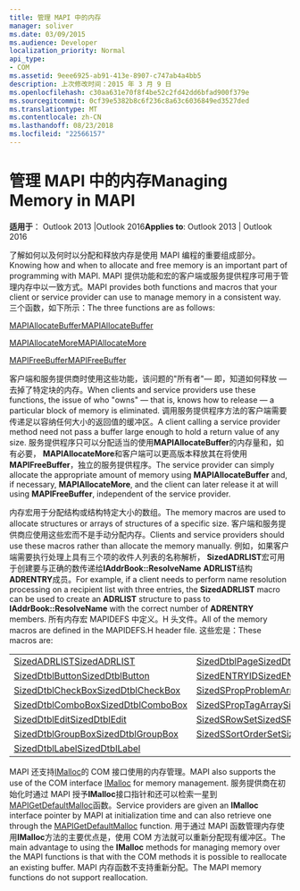 ```yaml
---
title: 管理 MAPI 中的内存
manager: soliver
ms.date: 03/09/2015
ms.audience: Developer
localization_priority: Normal
api_type:
- COM
ms.assetid: 9eee6925-ab91-413e-8907-c747ab4a4bb5
description: 上次修改时间：2015 年 3 月 9 日
ms.openlocfilehash: c30aa631e70f8f4be52c2fd42dd6bfad900f379e
ms.sourcegitcommit: 0cf39e5382b8c6f236c8a63c6036849ed3527ded
ms.translationtype: MT
ms.contentlocale: zh-CN
ms.lasthandoff: 08/23/2018
ms.locfileid: "22566157"
---
```

# <a name="managing-memory-in-mapi"></a><span data-ttu-id="c8914-103">管理 MAPI 中的内存</span><span class="sxs-lookup"><span data-stu-id="c8914-103">Managing Memory in MAPI</span></span>

  
  
<span data-ttu-id="c8914-104">**适用于**： Outlook 2013 |Outlook 2016</span><span class="sxs-lookup"><span data-stu-id="c8914-104">**Applies to**: Outlook 2013 | Outlook 2016</span></span> 
  
<span data-ttu-id="c8914-105">了解如何以及何时以分配和释放内存是使用 MAPI 编程的重要组成部分。</span><span class="sxs-lookup"><span data-stu-id="c8914-105">Knowing how and when to allocate and free memory is an important part of programming with MAPI.</span></span> <span data-ttu-id="c8914-106">MAPI 提供功能和宏的客户端或服务提供程序可用于管理内存中以一致方式。</span><span class="sxs-lookup"><span data-stu-id="c8914-106">MAPI provides both functions and macros that your client or service provider can use to manage memory in a consistent way.</span></span> <span data-ttu-id="c8914-107">三个函数，如下所示：</span><span class="sxs-lookup"><span data-stu-id="c8914-107">The three functions are as follows:</span></span>
  
[<span data-ttu-id="c8914-108">MAPIAllocateBuffer</span><span class="sxs-lookup"><span data-stu-id="c8914-108">MAPIAllocateBuffer</span></span>](mapiallocatebuffer.md)
  
[<span data-ttu-id="c8914-109">MAPIAllocateMore</span><span class="sxs-lookup"><span data-stu-id="c8914-109">MAPIAllocateMore</span></span>](mapiallocatemore.md)
  
[<span data-ttu-id="c8914-110">MAPIFreeBuffer</span><span class="sxs-lookup"><span data-stu-id="c8914-110">MAPIFreeBuffer</span></span>](mapifreebuffer.md)
  
<span data-ttu-id="c8914-111">客户端和服务提供商时使用这些功能，该问题的"所有者"— 即，知道如何释放 — 去掉了特定块的内存。</span><span class="sxs-lookup"><span data-stu-id="c8914-111">When clients and service providers use these functions, the issue of who "owns" — that is, knows how to release — a particular block of memory is eliminated.</span></span> <span data-ttu-id="c8914-112">调用服务提供程序方法的客户端需要传递足以容纳任何大小的返回值的缓冲区。</span><span class="sxs-lookup"><span data-stu-id="c8914-112">A client calling a service provider method need not pass a buffer large enough to hold a return value of any size.</span></span> <span data-ttu-id="c8914-113">服务提供程序只可以分配适当的使用**MAPIAllocateBuffer**的内存量和，如有必要， **MAPIAllocateMore**和客户端可以更高版本释放其在将使用**MAPIFreeBuffer**，独立的服务提供程序。</span><span class="sxs-lookup"><span data-stu-id="c8914-113">The service provider can simply allocate the appropriate amount of memory using **MAPIAllocateBuffer** and, if necessary, **MAPIAllocateMore**, and the client can later release it at will using **MAPIFreeBuffer**, independent of the service provider.</span></span> 
  
<span data-ttu-id="c8914-114">内存宏用于分配结构或结构特定大小的数组。</span><span class="sxs-lookup"><span data-stu-id="c8914-114">The memory macros are used to allocate structures or arrays of structures of a specific size.</span></span> <span data-ttu-id="c8914-115">客户端和服务提供商应使用这些宏而不是手动分配内存。</span><span class="sxs-lookup"><span data-stu-id="c8914-115">Clients and service providers should use these macros rather than allocate the memory manually.</span></span> <span data-ttu-id="c8914-116">例如，如果客户端需要执行处理上具有三个项的收件人列表的名称解析， **SizedADRLIST**宏可用于创建要与正确的数传递给**IAddrBook::ResolveName** **ADRLIST**结构**ADRENTRY**成员。</span><span class="sxs-lookup"><span data-stu-id="c8914-116">For example, if a client needs to perform name resolution processing on a recipient list with three entries, the **SizedADRLIST** macro can be used to create an **ADRLIST** structure to pass to **IAddrBook::ResolveName** with the correct number of **ADRENTRY** members.</span></span> <span data-ttu-id="c8914-117">所有内存宏 MAPIDEFS 中定义。H 头文件。</span><span class="sxs-lookup"><span data-stu-id="c8914-117">All of the memory macros are defined in the MAPIDEFS.H header file.</span></span> <span data-ttu-id="c8914-118">这些宏是：</span><span class="sxs-lookup"><span data-stu-id="c8914-118">These macros are:</span></span> 
  
|||
|:-----|:-----|
|[<span data-ttu-id="c8914-119">SizedADRLIST</span><span class="sxs-lookup"><span data-stu-id="c8914-119">SizedADRLIST</span></span>](sizedadrlist.md) <br/> |[<span data-ttu-id="c8914-120">SizedDtblPage</span><span class="sxs-lookup"><span data-stu-id="c8914-120">SizedDtblPage</span></span>](sizeddtblpage.md) <br/> |
|[<span data-ttu-id="c8914-121">SizedDtblButton</span><span class="sxs-lookup"><span data-stu-id="c8914-121">SizedDtblButton</span></span>](sizeddtblbutton.md) <br/> |[<span data-ttu-id="c8914-122">SizedENTRYID</span><span class="sxs-lookup"><span data-stu-id="c8914-122">SizedENTRYID</span></span>](sizedentryid.md) <br/> |
|[<span data-ttu-id="c8914-123">SizedDtblCheckBox</span><span class="sxs-lookup"><span data-stu-id="c8914-123">SizedDtblCheckBox</span></span>](sizeddtblcheckbox.md) <br/> |[<span data-ttu-id="c8914-124">SizedSPropProblemArray</span><span class="sxs-lookup"><span data-stu-id="c8914-124">SizedSPropProblemArray</span></span>](sizedspropproblemarray.md) <br/> |
|[<span data-ttu-id="c8914-125">SizedDtblComboBox</span><span class="sxs-lookup"><span data-stu-id="c8914-125">SizedDtblComboBox</span></span>](sizeddtblcombobox.md) <br/> |[<span data-ttu-id="c8914-126">SizedSPropTagArray</span><span class="sxs-lookup"><span data-stu-id="c8914-126">SizedSPropTagArray</span></span>](sizedsproptagarray.md) <br/> |
|[<span data-ttu-id="c8914-127">SizedDtblEdit</span><span class="sxs-lookup"><span data-stu-id="c8914-127">SizedDtblEdit</span></span>](sizeddtbledit.md) <br/> |[<span data-ttu-id="c8914-128">SizedSRowSet</span><span class="sxs-lookup"><span data-stu-id="c8914-128">SizedSRowSet</span></span>](sizedsrowset.md) <br/> |
|[<span data-ttu-id="c8914-129">SizedDtblGroupBox</span><span class="sxs-lookup"><span data-stu-id="c8914-129">SizedDtblGroupBox</span></span>](sizeddtblgroupbox.md) <br/> |[<span data-ttu-id="c8914-130">SizedSSortOrderSet</span><span class="sxs-lookup"><span data-stu-id="c8914-130">SizedSSortOrderSet</span></span>](sizedssortorderset.md) <br/> |
|[<span data-ttu-id="c8914-131">SizedDtblLabel</span><span class="sxs-lookup"><span data-stu-id="c8914-131">SizedDtblLabel</span></span>](sizeddtbllabel.md) <br/> | <br/> |
   
<span data-ttu-id="c8914-132">MAPI 还支持[IMalloc](http://msdn.microsoft.com/en-us/library/ms678425%28VS.85%29.aspx)的 COM 接口使用的内存管理。</span><span class="sxs-lookup"><span data-stu-id="c8914-132">MAPI also supports the use of the COM interface [IMalloc](http://msdn.microsoft.com/en-us/library/ms678425%28VS.85%29.aspx) for memory management.</span></span> <span data-ttu-id="c8914-133">服务提供商在初始化时通过 MAPI 授予**IMalloc**接口指针和还可以检索一星到[MAPIGetDefaultMalloc](mapigetdefaultmalloc.md)函数。</span><span class="sxs-lookup"><span data-stu-id="c8914-133">Service providers are given an **IMalloc** interface pointer by MAPI at initialization time and can also retrieve one through the [MAPIGetDefaultMalloc](mapigetdefaultmalloc.md) function.</span></span> <span data-ttu-id="c8914-134">用于通过 MAPI 函数管理内存使用**IMalloc**方法的主要优点是，使用 COM 方法就可以重新分配现有缓冲区。</span><span class="sxs-lookup"><span data-stu-id="c8914-134">The main advantage to using the **IMalloc** methods for managing memory over the MAPI functions is that with the COM methods it is possible to reallocate an existing buffer.</span></span> <span data-ttu-id="c8914-135">MAPI 内存函数不支持重新分配。</span><span class="sxs-lookup"><span data-stu-id="c8914-135">The MAPI memory functions do not support reallocation.</span></span> 
  


